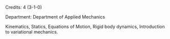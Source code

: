 Credits: 4 (3-1-0)

Department: Department of Applied Mechanics

Kinematics, Statics, Equations of Motion, Rigid body dynamics, Introduction to variational mechanics.